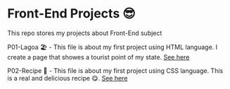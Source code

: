 # Front-End Projects 😎

<p> This repo stores my projects about Front-End subject </p>
<p> P01-Lagoa 🏖 - This file is about my first project using HTML language. I create a page that showes a tourist point of my state. <a href = "https://taiscostaeng.github.io/front-end/p01-lagoa/" target ="_blank" > See here </a>  </p>
<p> P02-Recipe 🍰 - This file is about my first project using CSS language. This is a real and delicious recipe 😋. <a href = "https://taiscostaeng.github.io/front-end/p02-recipe/" target ="_blank" > See here </a> </p>
